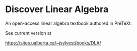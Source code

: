 # Discover Linear Algebra

An open-access linear algebra textbook authored in PreTeXt.

See current version at

https://sites.ualberta.ca/~jsylvest/books/DLA/
